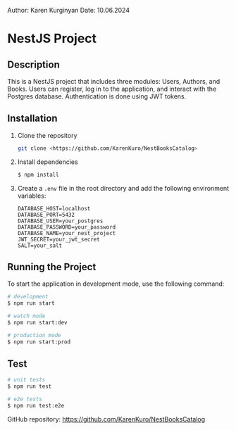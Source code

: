 Author: Karen Kurginyan
Date: 10.06.2024

# NestJS Project

## Description

This is a NestJS project that includes three modules: Users, Authors, and Books. Users can register, log in to the application, and interact with the Postgres database. Authentication is done using JWT tokens.

## Installation

1. Clone the repository

   ```bash
   git clone <https://github.com/KarenKuro/NestBooksCatalog>
   ```

2. Install dependencies

   ```bash
   $ npm install
   ```

3. Create a `.env` file in the root directory and add the following environment variables:

   ```plaintext
   DATABASE_HOST=localhost
   DATABASE_PORT=5432
   DATABASE_USER=your_postgres
   DATABASE_PASSWORD=your_password
   DATABASE_NAME=your_nest_project
   JWT_SECRET=your_jwt_secret
   SALT=your_salt
   ```

## Running the Project

To start the application in development mode, use the following command:

```bash
# development
$ npm run start

# watch mode
$ npm run start:dev

# production mode
$ npm run start:prod
```

## Test

```bash
# unit tests
$ npm run test

# e2e tests
$ npm run test:e2e
```

GitHub repository: https://github.com/KarenKuro/NestBooksCatalog
